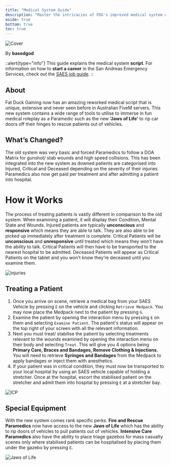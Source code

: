 ```yaml
---
title: "Medical System Guide"
description: "Master the intricacies of FDG's improved medical system with this comprehensive guide, offering step-by-step instructions and practical examples for seamless integration and effective utilisation within your roleplay."
aside: true
bottom: true
toc: true
---
```


![Cover](https://i.imgur.com/pLyXGdl.png)

By **basedgod**

::alert{type="info"}
This guide explains the medical system **script**. For information on how to **start a career** in the San Andreas Emergency Services, check out the [SAES job guide](/server-docs/job-guides/saes).
::

## About
Fat Duck Gaming now has an amazing reworked medical script that is unique, extensive and never seen before in Australian FiveM servers. This new system contains a wide range of tools to utilise to immerse in fun medical roleplay as a Paramedic such as the new **‘Jaws of Life’** to rip car doors off their hinges to rescue patients out of vehicles.



## What’s Changed? 
The old system was very basic and forced Paramedics to follow a DOA Matrix for gunshot/ stab wounds and high speed collisions. This has been integrated into the new system as downed patients are categorised into Injured, Critical and Deceased depending on the severity of their injuries. Paramedics also now get paid per treatment and after admitting a patient into hospital.



# How it Works
The process of treating patients is vastly different in comparison to the old system. When examining a patient, it will display their Condition, Mental State and Wounds. Injured patients are typically **unconscious** and **responsive** which means they are able to talk. They are also able to be picked up immediately after treatment is complete. Critical Patients will be **unconscious** and **unresponsive** until treated which means they won’t have the ability to talk. Critical Patients will then have to be transported to the nearest hospital to be admitted. Deceased Patients will appear as Critical Patients on the tablet and you won’t know they’re deceased until you examine them.

![injuries](https://i.imgur.com/Iy4KL80.png)


## Treating a Patient

1. Once you arrive on scene, retrieve a medical bag from your SAES Vehicle by pressing `E` on the vehicle and clicking `Retrieve Medpack`. You may now place the Medpack next to the patient by pressing `G`.
2. Examine the patient by opening the interaction menu by pressing `E` on them and selecting `Examine Patient`. The patient's status will appear on the top right of your screen with all the relevant information.
2. Next you must treat/ stabilise the patient by selecting treatments relevant to the wounds examined by opening the interaction menu on their body and selecting `Treat`. This will give you 4 options being **Primary Care, Braces and Bandages, Remove Clothing & Injections.** You will need to retrieve **Syringes and Bandages** from the Medpack to apply bandages or inject them with anesthetics. 
5. If your patient was in critical condition, they must now be transported to your local hospital by using an SAES vehicle capable of holding a stretcher. Once at the hospital, escort the stabilised patient on the stretcher and admit them into hospital by pressing `E` at a stretcher bay.

![ICP](https://i.imgur.com/8myUBn6.png)


## Special Equipment
With the new system comes rank specific perks. **Fire and Rescue Paramedics** now have access to the new **Jaws of Life** which has the ability to rip doors of vehicles to pull patients out of vehicles. **Intensive Care Paramedics** also have the ability to place triage gazebos for mass casualty scenes only where stabilised patients can be hospitalised by placing them under the gazebo by pressing `E`.

![Jaws of Life](https://i.imgur.com/9t91TfP.png)
